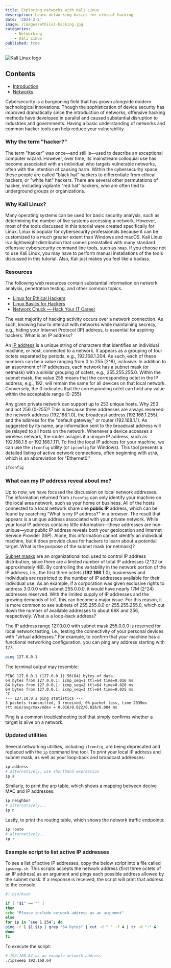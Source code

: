 ```yaml
---
title: Exploring networks with Kali Linux
description: Learn networking basics for ethical hacking
date: '2024-2-2'
image: /images/ethical-hacking.jpg
categories:
    - Networking
    - Kali Linux
published: true
---
```


<script>
    import Heading from "../components/heading.svelte"
    import Tag from "../components/tag.svelte"
    import Iconlist from "../components/iconlist.svelte"
</script>

![Kali Linux logo](/images/kali-logo.png)

## Contents

-   [Introduction](#introduction)
-   [Networks](#networks)

<Heading str="Introduction" />

<Tag tagtype='warning' msg='The following information is for educational purposes only. It is intended to review general concepts in networking. The author is not a qualified instructor and assumes no responsibility for improper use of the material. Never access another network without express permission from its administrator.' />

Cybersecurity is a burgeoning field that has grown alongside modern technological innovations. Though the sophistication of device security has improved dramatically since the introduction of networks, offensive hacking methods have developed in parallel and caused substantial disruption to industries and governments. Having a basic understanding of networks and common hacker tools can help reduce your vulnerability.

### Why the term "hacker?"

The term "hacker" was once—and still is—used to describe an exceptional computer wizard. However, over time, its mainstream colloquial use has become associated with an individual who targets vulnerable networks, often with the intention of causing harm. Within the cybersecurity space, these people are called "black hat" hackers to differentiate from ethical hackers, or "white hat" hackers. There are several other permutations of hacker, including vigilante "red hat" hackers, who are often tied to underground groups or organizations.

### Why Kali Linux?

Many operating systems can be used for basic security analysis, such as determining the number of live systems accessing a network. However, most of the tools discussed in this tutorial were created specifically for Linux. Linux is popular for cybersecurity professionals because it can be customized to a much greater extent than Windows and macOS. Kali Linux is a lightweight distribution that comes preinstalled with many standard offensive cybersecurity command line tools, such as `nmap`. If you choose not to use Kali Linux, you may have to perform manual installations of the tools discussed in this tutorial. Also, Kali just makes you feel like a badass.

### Resources

The following web resources contain substantial information on network analysis, penetration testing, and other common topics.

- [Linux for Ethical Hackers](https://www.youtube.com/watch?v=lZAoFs75_cs&list=PLWKjhJtqVAbnklGh3FNRLECx_2D_vK3mu&index=4)
- [Linux Basics for Hackers](https://www.hackers-arise.com/linux-fundamentals)
- [Network Chuck — Hack Your IT Career](https://networkchuck.com/)

<Heading str="Networks" />

The vast majority of hacking activity occurs over a network connection. As such, knowing how to interact with networks while maintaining secrecy, e.g., hiding your Internet Protocol (IP) address, is essential for aspiring hackers.
What is an IP address?

An [IP address](https://www.youtube.com/watch?v=5WfiTHiU4x8&list=PLIhvC56v63IKrRHh3gvZZBAGvsvOhwrRF) is a unique string of characters that identifies an individual machine, or host, connected to a network. It appears as a grouping of four octets separated by periods, e.g., 192.168.1.204. As such, each of these numbers can be a value ranging from 0 to 255 (2^8), inclusive. In addition to an assortment of IP addresses, each network has a subnet mask (or netmask) with a similar grouping of octets, e.g., 255.255.255.0. Within the subnet mask, the value 255 means that the corresponding octet in the IP address, e.g., 192, will remain the same for all devices on that local network. Conversely, the 0 indicates that the corresponding octet can hold any value within the acceptable range (0-255).

Any given private network can support up to 253 unique hosts. Why 253 and not 256 (0-255)? This is because three addresses are always reserved: the network address (192.168.1.0), the broadcast address (192.168.1.255), and the address for the "default gateway," or router (192.168.1.1). As suggested by its name, any information sent to the broadcast address will be relayed to all hosts on the network. Whenever a device accesses a wireless network, the router assigns it a unique IP address, such as 192.168.1.5 or 192.168.1.111. To find the local IP address for your machine, we can use the `ifconfig` utility (or `ipconfig` for Windows). This tool presents a detailed listing of active network connections, often beginning with `eth0`, which is an abbreviation for "Ethernet0."

```zsh
ifconfig
```

### What can my IP address reveal about me?

Up to now, we have focused the discussion on local network addresses. The information returned from `ifconfig` can only identify your machine on the local area network, such as your home or business. All of the hosts connected to a local network share one **public IP** address, which can be found by searching "What is my IP address?" in a browser. The result that appears is a unique address associated with your private network. While your local IP address contains little information—these addresses are non-unique—your public IP address reveals both your geolocation and Internet Service Provider (ISP). Alone, this information cannot identify an individual machine, but it does provide clues for hackers to learn about a potential target.
What is the purpose of the subnet mask (or netmask)?

[Subnet masks](https://www.youtube.com/watch?v=tcae4TSSMo8&list=PLIhvC56v63IKrRHh3gvZZBAGvsvOhwrRF&index=2) are an organizational tool used to control IP address distribution, since there are a limited number of total IP addresses (2^32 or approximately 4B). By controlling the variability in the network portion of the IP address, i.e., the first three octets (**192**.**168**.**1**.0), businesses and individuals are restricted to the number of IP addresses available for their individual use. As an example, if a corporation was given exclusive rights to address 3.0.0.0 with subnet 255.0.0.0, it would have nearly 17M (2^24) addresses reserved. With the limited supply of IP addresses and the growing demands of IoT, this can become a major issue. For this reason, it is more common to see subnets of 255.255.0.0 or 255.255.255.0, which cut down the number of available addresses to about 66K and 256, respectively.
What is a loop-back address?

The IP address range 127.0.0.0 with subnet mask 255.0.0.0 is reserved for local network testing, i.e., testing the connectivity of your personal devices with "virtual addresses." For example, to confirm that your machine has a functional networking configuration, you can ping any address starting with 127:

```zsh
ping 127.0.0.1
```

The terminal output may resemble:

```console
PING 127.0.0.1 (127.0.0.1) 56(84) bytes of data.
64 bytes from 127.0.0.1: icmp_seq=1 ttl=64 time=0.016 ms
64 bytes from 127.0.0.1: icmp_seq=2 ttl=64 time=0.026 ms
64 bytes from 127.0.0.1: icmp_seq=3 ttl=64 time=0.025 ms
^C
--- 127.10.0.1 ping statistics ---
3 packets transmitted, 3 received, 0% packet loss, time 2039ms
rtt min/avg/max/mdev = 0.016/0.022/0.026/0.004 ms
```

Ping is a common troubleshooting tool that simply confirms whether a target is alive on a network.

### Updated utilities

Several networking utilities, including `ifconfig`, are being deprecated and replaced with the `ip` command line tool. To print your local IP address and subnet mask, as well as your loop-back and broadcast addresses:

```zsh
ip address
# alternatively, use shorthand expression
ip a
```

Similarly, to print the arp table, which shows a mapping between decive MAC and IP addresses:

```zsh
ip neighbor
# alternatively...
ip n
```

Lastly, to print the routing table, which shows the network traffic endpoints:

```zsh
ip route
# alternatively...
ip r
```

### Example script to list active IP addresses

To see a list of active IP addresses, copy the below script into a file called `ipsweep.sh`. This scripts accepts the network address (first three octets of an IP address) as an argument and pings each possible address allowed by the subnet mask. If a response is received, the script will print that address to the console.

```bash
#! bin/bash

if [ "$1" == "" ]
then
echo "Please include network address as an argument"
else
for ip in `seq 1 254`; do
ping -c 1 $1.$ip | grep "64 bytes" | cut -d " " -f 4 | tr -d ":" &
done
fi
```

To execute the script:

```zsh
# 192.168.64 as an example network address
./ipsweep 192.168.64
```
